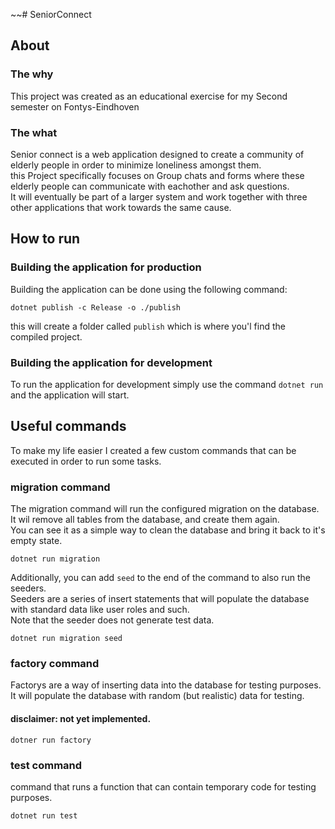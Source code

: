 ~~# SeniorConnect

## About

### The why
This project was created as an educational exercise for my Second semester on Fontys-Eindhoven

### The what
Senior connect is a web application designed to create a community of elderly people in order to minimize loneliness amongst them.<br>
this Project specifically focuses on Group chats and forms where these elderly people can communicate with eachother and ask questions.<br>
It will eventually be part of a larger system and work together with three other applications that work towards the same cause.

## How to run

### Building the application for production
Building the application can be done using the following command:
```
dotnet publish -c Release -o ./publish
```

this will create a folder called ```publish``` which is where you'l find the compiled project.

### Building the application for development
To run the application for development simply use the command ``` dotnet run ``` and the application will start.

## Useful commands
To make my life easier I created a few custom commands that can be executed in order to run some tasks.

### migration command
The migration command will run the configured migration on the database. <br>
It wil remove all tables from the database, and create them again. <br>
You can see it as a simple way to clean the database and bring it back to it's empty state.
```
dotnet run migration
```

Additionally, you can add ``` seed ``` to the end of the command to also run the seeders.<br>
Seeders are a series of insert statements that will populate the database with standard data like user roles and such.<br>
Note that the seeder does not generate test data.
``` 
dotnet run migration seed 
```
### factory command
Factorys are a way of inserting data into the database for testing purposes.<br>
It will populate the database with random (but realistic) data for testing.
#### disclaimer: not yet implemented.
```
dotner run factory
```

### test command
command that runs a function that can contain temporary code for testing purposes.
```
dotnet run test
```